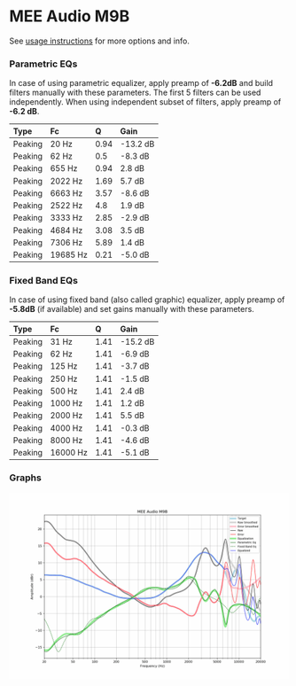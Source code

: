 # MEE Audio M9B
See [usage instructions](https://github.com/jaakkopasanen/AutoEq#usage) for more options and info.

### Parametric EQs
In case of using parametric equalizer, apply preamp of **-6.2dB** and build filters manually
with these parameters. The first 5 filters can be used independently.
When using independent subset of filters, apply preamp of **-6.2 dB**.

| Type    | Fc       |    Q | Gain     |
|:--------|:---------|:-----|:---------|
| Peaking | 20 Hz    | 0.94 | -13.2 dB |
| Peaking | 62 Hz    | 0.5  | -8.3 dB  |
| Peaking | 655 Hz   | 0.94 | 2.8 dB   |
| Peaking | 2022 Hz  | 1.69 | 5.7 dB   |
| Peaking | 6663 Hz  | 3.57 | -8.6 dB  |
| Peaking | 2522 Hz  | 4.8  | 1.9 dB   |
| Peaking | 3333 Hz  | 2.85 | -2.9 dB  |
| Peaking | 4684 Hz  | 3.08 | 3.5 dB   |
| Peaking | 7306 Hz  | 5.89 | 1.4 dB   |
| Peaking | 19685 Hz | 0.21 | -5.0 dB  |

### Fixed Band EQs
In case of using fixed band (also called graphic) equalizer, apply preamp of **-5.8dB**
(if available) and set gains manually with these parameters.

| Type    | Fc       |    Q | Gain     |
|:--------|:---------|:-----|:---------|
| Peaking | 31 Hz    | 1.41 | -15.2 dB |
| Peaking | 62 Hz    | 1.41 | -6.9 dB  |
| Peaking | 125 Hz   | 1.41 | -3.7 dB  |
| Peaking | 250 Hz   | 1.41 | -1.5 dB  |
| Peaking | 500 Hz   | 1.41 | 2.4 dB   |
| Peaking | 1000 Hz  | 1.41 | 1.2 dB   |
| Peaking | 2000 Hz  | 1.41 | 5.5 dB   |
| Peaking | 4000 Hz  | 1.41 | -0.3 dB  |
| Peaking | 8000 Hz  | 1.41 | -4.6 dB  |
| Peaking | 16000 Hz | 1.41 | -5.1 dB  |

### Graphs
![](./MEE%20Audio%20M9B.png)